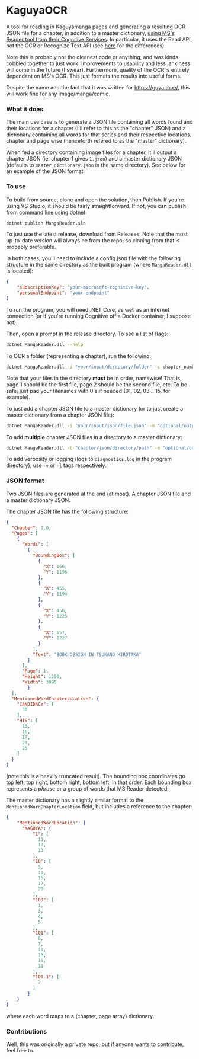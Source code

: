 # KaguyaOCR

A tool for reading in ~~Kaguya~~manga pages and generating a resulting OCR JSON file
for a chapter, in addition to a master dictionary, [using MS's Reader tool from their Cognitive Services](https://azure.microsoft.com/en-us/services/cognitive-services/computer-vision/).  In particular, it uses the Read API, not the OCR or Recognize Text API (see [here](https://docs.microsoft.com/en-us/azure/cognitive-services/computer-vision/concept-recognizing-text) for the differences).

Note this is probably not the cleanest code or anything, and was kinda cobbled together to just work.  Improvements to usability and less jankiness will come in the future (I swear).  Furthermore, quality of the OCR is entirely dependant on MS's OCR.  This just formats the results into useful forms.

Despite the name and the fact that it was written for https://guya.moe/, this will work fine for any image/manga/comic.

### What it does

The main use case is to generate a JSON file containing all words found and their locations for a chapter (I'll refer to this as the "chapter" JSON) and a dictionary containing all words for that series and their respective locations, chapter and page wise (henceforth refered to as the "master" dictionary).

When fed a directory containing image files for a chapter, it'll output a chapter JSON (ie: chapter 1 gives ``1.json``) and a master dictionary JSON (defaults to ``master_dictionary.json`` in the same directory).  See below for an example of the JSON format.

### To use
To build from source, clone and open the solution, then Publish.  If you're using VS Studio, it should be fairly straightforward.  If not, you can publish from command line using dotnet:

```bash
dotnet publish MangaReader.sln
```

To just use the latest release, download from Releases.  Note that the most up-to-date version will always be from the repo, so cloning from that is probably preferable.

In both cases, you'll need to include a config.json file with the following structure in the same directory as the built program (where ``MangaReader.dll`` is located):
```json
{
    "subscriptionKey": "your-microsoft-cognitive-key",
    "personalEndpoint": "your-endpoint"
}
```

To run the program, you will need .NET Core, as well as an internet connection (or if you're running Cognitive off a Docker container, I suppose not).

Then, open a prompt in the release directory.  To see a list of flags:
```bash
dotnet MangaReader.dll --help
```

To OCR a folder (representing a chapter), run the following:
```bash
dotnet MangaReader.dll -i "your/input/directory/folder" -c chapter_number -o "optional/output/json/file/path.json" -m "optional/output/master/dictionary/path.json"
```

Note that your files in the directory **must** be in order, namewise!  That is, page 1 should be the first file, page 2 should be the second file, etc.  To be safe, just pad your filenames with 0's if needed (01, 02, 03... 15, for example).

To just add a chapter JSON file to a master dictionary (or to just create a master dictionary from a chapter JSON file):
```bash
dotnet MangaReader.dll -i "your/input/json/file.json" -m "optional/output/master/dictionary/path.json"
```

To add **multiple** chapter JSON files in a directory to a master dictionary:
```bash
dotnet MangaReader.dll -b "chapter/json/directory/path" -m "optional/output/master/dictionary/path"
```

To add verbosity or logging (logs to ``diagnostics.log`` in the program directory), use ``-v`` or ``-l`` tags respectively.

### JSON format

Two JSON files are generated at the end (at most).  A chapter JSON file and a master dictionary JSON.

The chapter JSON file has the following structure:
```json
{
  "Chapter": 1.0,
  "Pages": [
    {
      "Words": [
        {
          "BoundingBox": [
            {
              "X": 156,
              "Y": 1196
            },
            {
              "X": 455,
              "Y": 1194
            },
            {
              "X": 456,
              "Y": 1225
            },
            {
              "X": 157,
              "Y": 1227
            }
          ],
          "Text": "BOOK DESIGN IN TSUKANO HIROTAKA"
        }
      ],
      "Page": 1,
      "Height": 1250,
      "Width": 3095
        }
  ],
  "MentionedWordChapterLocation": {
    "CANDIDACY": [
      30
    ],
    "HIS": [
      13,
      16,
      17,
      23,
      25
    ]
  }
}
```
(note this is a heavily truncated result).  The bounding box coordinates go top left, top right, bottom right, bottom left, in that order.  Each bounding box represents a *phrase* or a group of words that MS Reader detected.

The master dictionary has a slightly similar format to the ``MentionedWordChapterLocation`` field, but includes a reference to the chapter:
```json
{
    "MentionedWordLocation": {
      "KAGUYA": {
          "1": [
            11,
            12,
            13
          ],
          "10": [
            5,
            11,
            15,
            17,
            20
          ],
          "100": [
            1,
            3,
            4,
            5
          ],
          "101": [
            6,
            7,
            11,
            13,
            15,
            18
          ],
          "101-1": [
            7
          ]
        }
    }
}
```
where each word maps to a (chapter, page array) dictionary.

### Contributions

Well, this was originally a private repo, but if anyone wants to contribute, feel free to.